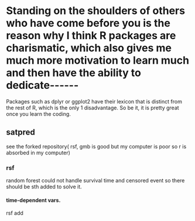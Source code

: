 
 # Standing on the shoulders of others who have come before you is the reason why I think R packages are charismatic, which also gives me much more motivation to learn much and then have the ability to dedicate------

Packages such as dplyr or ggplot2 have their lexicon that is distinct from the rest of R, which is the only 1 disadvantage. So be it, it is pretty great once you learn the coding.
 ## satpred
 see the forked repository( rsf, gmb is good but my computer is poor so r is absorbed in my computer)
 ### rsf
 random forest could not handle survival time and censored event so there should be sth added to solve it.
 #### time-dependent vars.
 rsf add 
